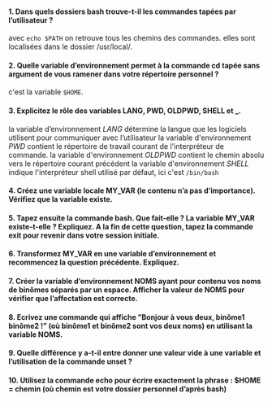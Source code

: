 #### 1. Dans quels dossiers bash trouve-t-il les commandes tapées par l’utilisateur ?
avec `echo $PATH` on retrouve tous les chemins des commandes. elles sont localisées dans le dossier /usr/local/.
#### 2. Quelle variable d’environnement permet à la commande cd tapée sans argument de vous ramener dans votre répertoire personnel ?
c'est la variable `$HOME`.
#### 3. Explicitez le rôle des variables LANG, PWD, OLDPWD, SHELL et _.
la variable d’environnement _LANG_ détermine la langue que les logiciels utilisent pour communiquer avec l’utilisateur la variable d'environnement _PWD_ contient le répertoire de travail courant de l'interpréteur de commande. la variable d'environnement _OLDPWD_ contient le chemin absolu vers le répertoire courant précédent la variable d'environnement _SHELL_ indique l'interpréteur shell utilisé par défaut, ici c'est `/bin/bash`
#### 4. Créez une variable locale MY_VAR (le contenu n’a pas d’importance). Vérifiez que la variable existe.

#### 5. Tapez ensuite la commande bash. Que fait-elle ? La variable MY_VAR existe-t-elle ? Expliquez. A la fin de cette question, tapez la commande exit pour revenir dans votre session initiale.

#### 6. Transformez MY_VAR en une variable d’environnement et recommencez la question précédente. Expliquez.

#### 7. Créer la variable d’environnement NOMS ayant pour contenu vos noms de binômes séparés par un espace. Afficher la valeur de NOMS pour vérifier que l’affectation est correcte.

#### 8. Ecrivez une commande qui affiche ”Bonjour à vous deux, binôme1 binôme2 !” (où binôme1 et binôme2 sont vos deux noms) en utilisant la variable NOMS.

#### 9. Quelle différence y a-t-il entre donner une valeur vide à une variable et l’utilisation de la commande unset ?

#### 10. Utilisez la commande echo pour écrire exactement la phrase : $HOME = chemin (où chemin est votre dossier personnel d’après bash)
